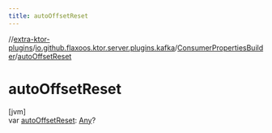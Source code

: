 ```yaml
---
title: autoOffsetReset
---
```

//[extra-ktor-plugins](../../../index.md)/[io.github.flaxoos.ktor.server.plugins.kafka](../index.md)/[ConsumerPropertiesBuilder](index.md)/[autoOffsetReset](auto-offset-reset.md)



# autoOffsetReset



[jvm]\
var [autoOffsetReset](auto-offset-reset.md): [Any](https://kotlinlang.org/api/latest/jvm/stdlib/kotlin/-any/index.md)?




